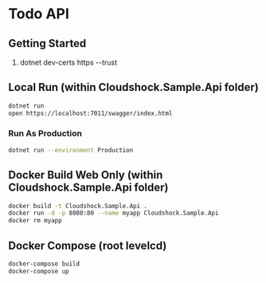 # Todo API

## Getting Started

1. dotnet dev-certs https --trust

## Local Run (within Cloudshock.Sample.Api folder)

```bash
dotnet run
open https://localhost:7011/swagger/index.html
```
### Run As Production

```bash
dotnet run --environment Production
```
## Docker Build Web Only (within Cloudshock.Sample.Api folder)

```bash
docker build -t Cloudshock.Sample.Api .
docker run -d -p 8080:80 --name myapp Cloudshock.Sample.Api
docker rm myapp  
```
## Docker Compose (root levelcd)

```bash
docker-compose build
docker-compose up
```
